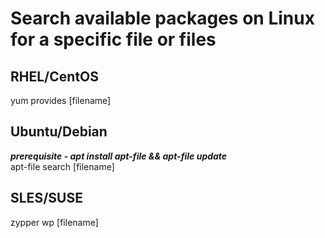 # Search available packages on Linux for a specific file or files   

## RHEL/CentOS  
yum provides [filename]

## Ubuntu/Debian  
**_prerequisite - apt install apt-file && apt-file update_**  
apt-file search [filename] 

## SLES/SUSE 
zypper wp [filename]
